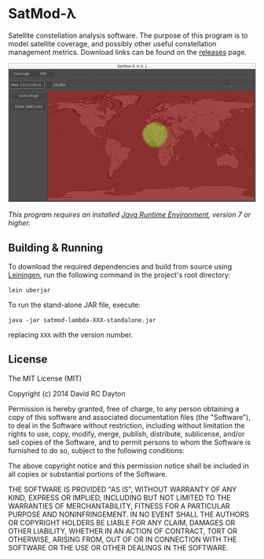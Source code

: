 # SatMod-&#x3bb;

Satellite constellation analysis software. The purpose of this program is to
model satellite coverage, and possibly other useful constellation management
metrics. Download links can be found on the
[releases](https://github.com/david-rc-dayton/satmod-lambda/releases) page.

![satmod_screenshot](https://raw.githubusercontent.com/david-rc-dayton/satmod-lambda/master/screenshots/satmod_screenshot.png)

*This program requires an installed
[Java Runtime Environment](http://www.oracle.com/technetwork/java/javase/downloads/index.html),
version 7 or higher.*

## Building & Running

To download the required dependencies and build from source using
[Leiningen](http://leiningen.org/), run the following command in the project's
root directory:

    lein uberjar

To run the stand-alone JAR file, execute:

    java -jar satmod-lambda-XXX-standalone.jar

replacing `XXX` with the version number.

## License

The MIT License (MIT)

Copyright (c) 2014 David RC Dayton

Permission is hereby granted, free of charge, to any person obtaining a copy
of this software and associated documentation files (the "Software"), to deal
in the Software without restriction, including without limitation the rights
to use, copy, modify, merge, publish, distribute, sublicense, and/or sell
copies of the Software, and to permit persons to whom the Software is
furnished to do so, subject to the following conditions:

The above copyright notice and this permission notice shall be included in
all copies or substantial portions of the Software.

THE SOFTWARE IS PROVIDED "AS IS", WITHOUT WARRANTY OF ANY KIND, EXPRESS OR
IMPLIED, INCLUDING BUT NOT LIMITED TO THE WARRANTIES OF MERCHANTABILITY,
FITNESS FOR A PARTICULAR PURPOSE AND NONINFRINGEMENT. IN NO EVENT SHALL THE
AUTHORS OR COPYRIGHT HOLDERS BE LIABLE FOR ANY CLAIM, DAMAGES OR OTHER
LIABILITY, WHETHER IN AN ACTION OF CONTRACT, TORT OR OTHERWISE, ARISING FROM,
OUT OF OR IN CONNECTION WITH THE SOFTWARE OR THE USE OR OTHER DEALINGS IN
THE SOFTWARE.

